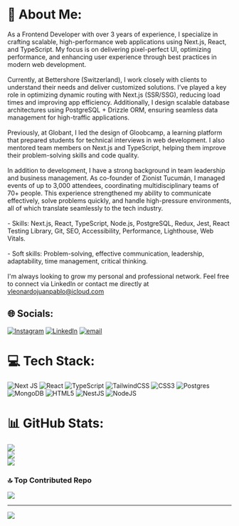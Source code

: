 # 💫 About Me:
As a Frontend Developer with over 3 years of experience, I specialize in crafting scalable, high-performance web applications using Next.js, React, and TypeScript. My focus is on delivering pixel-perfect UI, optimizing performance, and enhancing user experience through best practices in modern web development.<br><br>Currently, at Bettershore (Switzerland), I work closely with clients to understand their needs and deliver customized solutions. I’ve played a key role in optimizing dynamic routing with Next.js (SSR/SSG), reducing load times and improving app efficiency. Additionally, I design scalable database architectures using PostgreSQL + Drizzle ORM, ensuring seamless data management for high-traffic applications.<br><br>Previously, at Globant, I led the design of Gloobcamp, a learning platform that prepared students for technical interviews in web development. I also mentored team members on Next.js and TypeScript, helping them improve their problem-solving skills and code quality.<br><br>In addition to development, I have a strong background in team leadership and business management. As co-founder of Zionist Tucumán, I managed events of up to 3,000 attendees, coordinating multidisciplinary teams of 70+ people. This experience strengthened my ability to communicate effectively, solve problems quickly, and handle high-pressure environments, all of which translate seamlessly to the tech industry.<br><br>- Skills: Next.js, React, TypeScript, Node.js, PostgreSQL, Redux, Jest, React Testing Library, Git, SEO, Accessibility, Performance, Lighthouse, Web Vitals.<br><br>- Soft skills: Problem-solving, effective communication, leadership, adaptability, time management, critical thinking.<br><br>I'm always looking to grow my personal and professional network. Feel free to connect via LinkedIn or contact me directly at vleonardojuanpablo@icloud.com


## 🌐 Socials:
[![Instagram](https://img.shields.io/badge/Instagram-%23E4405F.svg?logo=Instagram&logoColor=white)](https://instagram.com/juanpabloovaldez) [![LinkedIn](https://img.shields.io/badge/LinkedIn-%230077B5.svg?logo=linkedin&logoColor=white)](https://linkedin.com/in/leonardo-valdez) [![email](https://img.shields.io/badge/Email-D14836?logo=gmail&logoColor=white)](mailto:vleonardojuanpablo@icloud.com) 

# 💻 Tech Stack:
![Next JS](https://img.shields.io/badge/Next-black?style=flat-square&logo=next.js&logoColor=white) ![React](https://img.shields.io/badge/react-%2320232a.svg?style=flat-square&logo=react&logoColor=%2361DAFB) ![TypeScript](https://img.shields.io/badge/typescript-%23007ACC.svg?style=flat-square&logo=typescript&logoColor=white) ![TailwindCSS](https://img.shields.io/badge/tailwindcss-%2338B2AC.svg?style=flat-square&logo=tailwind-css&logoColor=white) ![CSS3](https://img.shields.io/badge/css3-%231572B6.svg?style=flat-square&logo=css3&logoColor=white) ![Postgres](https://img.shields.io/badge/postgres-%23316192.svg?style=flat-square&logo=postgresql&logoColor=white) ![MongoDB](https://img.shields.io/badge/MongoDB-%234ea94b.svg?style=flat-square&logo=mongodb&logoColor=white) ![HTML5](https://img.shields.io/badge/html5-%23E34F26.svg?style=flat-square&logo=html5&logoColor=white) ![NestJS](https://img.shields.io/badge/nestjs-%23E0234E.svg?style=flat-square&logo=nestjs&logoColor=white) ![NodeJS](https://img.shields.io/badge/node.js-6DA55F?style=flat-square&logo=node.js&logoColor=white)
# 📊 GitHub Stats:
![](https://github-readme-stats.vercel.app/api?username=orbitado&theme=dark&hide_border=true&include_all_commits=false&count_private=false)<br/>
![](https://nirzak-streak-stats.vercel.app/?user=orbitado&theme=dark&hide_border=true)<br/>
![](https://github-readme-stats.vercel.app/api/top-langs/?username=orbitado&theme=dark&hide_border=true&include_all_commits=false&count_private=false&layout=compact)

### 🔝 Top Contributed Repo
![](https://github-contributor-stats.vercel.app/api?username=orbitado&limit=5&theme=dark&combine_all_yearly_contributions=true)

---
[![](https://visitcount.itsvg.in/api?id=orbitado&icon=0&color=0)](https://visitcount.itsvg.in)
